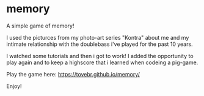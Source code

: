 # memory

A simple game of memory! 

I used the picturces from my photo-art series "Kontra" about me and my intimate relationship with the doublebass i've played for the past 10 years. 

I watched some tutorials and then i got to work! I added the opportunity to play again and to keep a highscore that i learned when codeing a pig-game.

Play the game here: https://tovebr.github.io/memory/

Enjoy!
